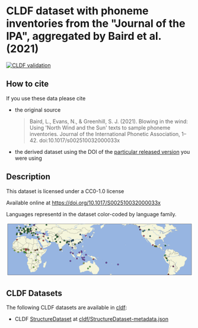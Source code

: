 # CLDF dataset with phoneme inventories from the "Journal of the IPA", aggregated by Baird et al. (2021)

[![CLDF validation](https://github.com/cldf-datasets/jipa/workflows/CLDF-validation/badge.svg)](https://github.com/cldf-datasets/jipa/actions?query=workflow%3ACLDF-validation)

## How to cite

If you use these data please cite
- the original source
  > Baird, L., Evans, N., & Greenhill, S. J. (2021). Blowing in the wind: Using 'North Wind and the Sun' texts to sample phoneme inventories. Journal of the International Phonetic Association, 1–42. doi:10.1017/s002510032000033x
- the derived dataset using the DOI of the [particular released version](../../releases/) you were using

## Description


This dataset is licensed under a CC0-1.0 license

Available online at https://doi.org/10.1017/S002510032000033x



Languages representd in the dataset color-coded by language family.

![](map.svg)

## CLDF Datasets

The following CLDF datasets are available in [cldf](cldf):

- CLDF [StructureDataset](https://github.com/cldf/cldf/tree/master/modules/StructureDataset) at [cldf/StructureDataset-metadata.json](cldf/StructureDataset-metadata.json)